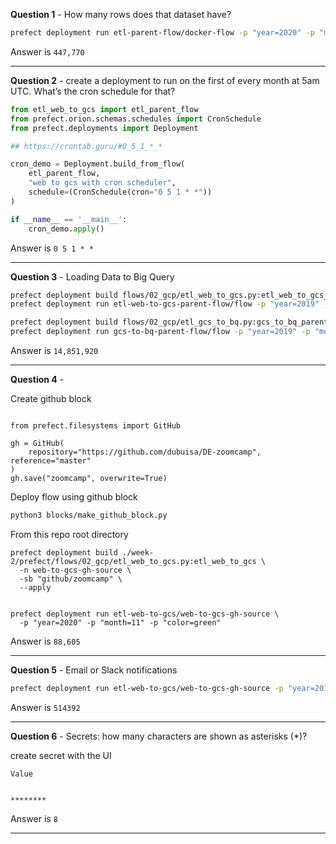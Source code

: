 **Question 1** - How many rows does that dataset have?  

```bash
prefect deployment run etl-parent-flow/docker-flow -p "year=2020" -p "months=[1]" -p "color=green"
```

Answer is `447,770`

---


**Question 2** - create a deployment to run on the first of every month at 5am UTC. What’s the cron schedule for that?
```python
from etl_web_to_gcs import etl_parent_flow
from prefect.orion.schemas.schedules import CronSchedule
from prefect.deployments import Deployment

## https://crontab.guru/#0_5_1_*_*

cron_demo = Deployment.build_from_flow(
    etl_parent_flow,
    "web to gcs with cron scheduler",
    schedule=(CronSchedule(cron="0 5 1 * *"))
)

if __name__ == '__main__':
    cron_demo.apply()

```
Answer is `0 5 1 * *`

---

**Question 3** - Loading Data to Big Query

```bash
prefect deployment build flows/02_gcp/etl_web_to_gcs.py:etl_web_to_gcs_parent_flow --apply --name flow
prefect deployment run etl-web-to-gcs-parent-flow/flow -p "year=2019" -p "months=[2,3]" -p "color=yellow"

prefect deployment build flows/02_gcp/etl_gcs_to_bq.py:gcs_to_bq_parent_flow --apply --name flow
prefect deployment run gcs-to-bq-parent-flow/flow -p "year=2019" -p "months=[2,3]" -p "color=yellow"
```
Answer is `14,851,920`

---

**Question 4** - 

Create github block
```python3

from prefect.filesystems import GitHub

gh = GitHub(
    repository="https://github.com/dubuisa/DE-zoomcamp", reference="master"
)
gh.save("zoomcamp", overwrite=True)

```

Deploy flow using github block
```bash
python3 blocks/make_github_block.py
```

From this repo root directory
```
prefect deployment build ./week-2/prefect/flows/02_gcp/etl_web_to_gcs.py:etl_web_to_gcs \
  -n web-to-gcs-gh-source \
  -sb "github/zoomcamp" \
  --apply


prefect deployment run etl-web-to-gcs/web-to-gcs-gh-source \
  -p "year=2020" -p "month=11" -p "color=green"
```
Answer is `88,605`

---

**Question 5** - Email or Slack notifications
```bash
prefect deployment run etl-web-to-gcs/web-to-gcs-gh-source -p "year=2019" -p "month=4" -p "color=green"
```
Answer is `514392`

---

**Question 6** -  Secrets: how many characters are shown as asterisks (*)?

create secret with the UI
```
Value


********
```

Answer is `8`

---

